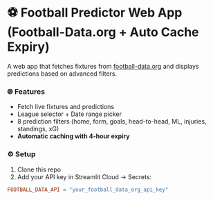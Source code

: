 # ⚽ Football Predictor Web App (Football-Data.org + Auto Cache Expiry)


A web app that fetches fixtures from [football-data.org](https://www.football-data.org/) and displays predictions based on advanced filters.


### 🌐 Features
- Fetch live fixtures and predictions
- League selector + Date range picker
- 8 prediction filters (home, form, goals, head-to-head, ML, injuries, standings, xG)
- **Automatic caching with 4-hour expiry**


### ⚙️ Setup
1. Clone this repo
2. Add your API key in Streamlit Cloud → Secrets:
```toml
FOOTBALL_DATA_API = "your_football_data_org_api_key"
